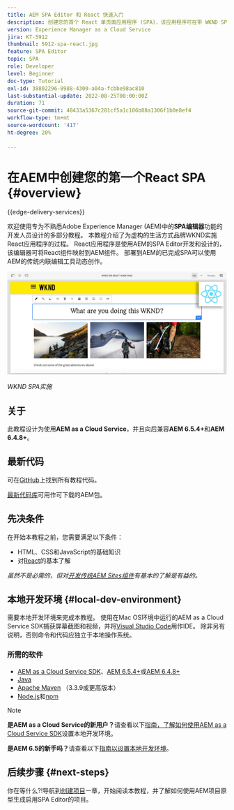 ```yaml
---
title: AEM SPA Editor 和 React 快速入门
description: 创建您的首个 React 单页面应用程序 (SPA)，该应用程序可在带 WKND SPA 的 Adobe Experience Manager (AEM) 中编辑。了解如何结合使用 React JS 框架和 AEM 的 SPA 编辑器来创建 SPA。此多节教程演练了为虚构的生活方式品牌 WKND 实施 React 应用程序的过程。本教程涉及创建 SPA 的全过程以及与 AEM 的集成。
version: Experience Manager as a Cloud Service
jira: KT-5912
thumbnail: 5912-spa-react.jpg
feature: SPA Editor
topic: SPA
role: Developer
level: Beginner
doc-type: Tutorial
exl-id: 38802296-8988-4300-a04a-fcbbe98ac810
last-substantial-update: 2022-08-25T00:00:00Z
duration: 71
source-git-commit: 48433a5367c281cf5a1c106b08a1306f1b0e8ef4
workflow-type: tm+mt
source-wordcount: '417'
ht-degree: 20%

---
```


# 在AEM中创建您的第一个React SPA {#overview}

{{edge-delivery-services}}

欢迎使用专为不熟悉Adobe Experience Manager (AEM)中的&#x200B;**SPA编辑器**&#x200B;功能的开发人员设计的多部分教程。 本教程介绍了为虚构的生活方式品牌WKND实施React应用程序的过程。 React应用程序是使用AEM的SPA Editor开发和设计的，该编辑器可将React组件映射到AEM组件。 部署到AEM的已完成SPA可以使用AEM的传统内联编辑工具动态创作。

![已实施的最终SPA](assets/wknd-spa-implementation.png)

*WKND SPA实施*

## 关于

此教程设计为使用&#x200B;**AEM as a Cloud Service**，并且向后兼容&#x200B;**AEM 6.5.4+**&#x200B;和&#x200B;**AEM 6.4.8+**。

## 最新代码

可在[GitHub](https://github.com/adobe/aem-guides-wknd-spa)上找到所有教程代码。

[最新代码库](https://github.com/adobe/aem-guides-wknd-spa/releases)可用作可下载的AEM包。

## 先决条件

在开始本教程之前，您需要满足以下条件：

* HTML、CSS和JavaScript的基础知识
* 对[React](https://reactjs.org/tutorial/tutorial.html)的基本了解

*虽然不是必需的，但对[开发传统AEM Sites组件](https://experienceleague.adobe.com/docs/experience-manager-learn/getting-started-wknd-tutorial-develop/overview.html?lang=zh-Hans)有基本的了解是有益的。*

## 本地开发环境 {#local-dev-environment}

需要本地开发环境来完成本教程。 使用在Mac OS环境中运行的AEM as a Cloud Service SDK捕获屏幕截图和视频，并将[Visual Studio Code](https://code.visualstudio.com/)用作IDE。 除非另有说明，否则命令和代码应独立于本地操作系统。

### 所需的软件

* [AEM as a Cloud Service SDK](https://experienceleague.adobe.com/docs/experience-manager-learn/cloud-service/local-development-environment-set-up/aem-runtime.html)、[AEM 6.5.4+](https://experienceleague.adobe.com/docs/experience-manager-release-information/aem-release-updates/aem-releases-updates.html?lang=en#aem-65)或[AEM 6.4.8+](https://experienceleague.adobe.com/docs/experience-manager-release-information/aem-release-updates/aem-releases-updates.html?lang=en#aem-64)
* [Java](https://downloads.experiencecloud.adobe.com/content/software-distribution/en/general.html)
* [Apache Maven](https://maven.apache.org/) （3.3.9或更高版本）
* [Node.js](https://nodejs.org/en/)和[npm](https://www.npmjs.com/)

>[!NOTE]
>
> **是AEM as a Cloud Service的新用户？**&#x200B;请查看以下[指南，了解如何使用AEM as a Cloud Service SDK](https://experienceleague.adobe.com/docs/experience-manager-learn/cloud-service/local-development-environment-set-up/overview.html?lang=zh-hans)设置本地开发环境。
>
> **是AEM 6.5的新手吗？**&#x200B;请查看以下[指南以设置本地开发环境](https://experienceleague.adobe.com/docs/experience-manager-learn/foundation/development/set-up-a-local-aem-development-environment.html?lang=zh-hans)。

## 后续步骤 {#next-steps}

你在等什么?!导航到[创建项目](create-project.md)一章，开始阅读本教程，并了解如何使用AEM项目原型生成启用SPA Editor的项目。
